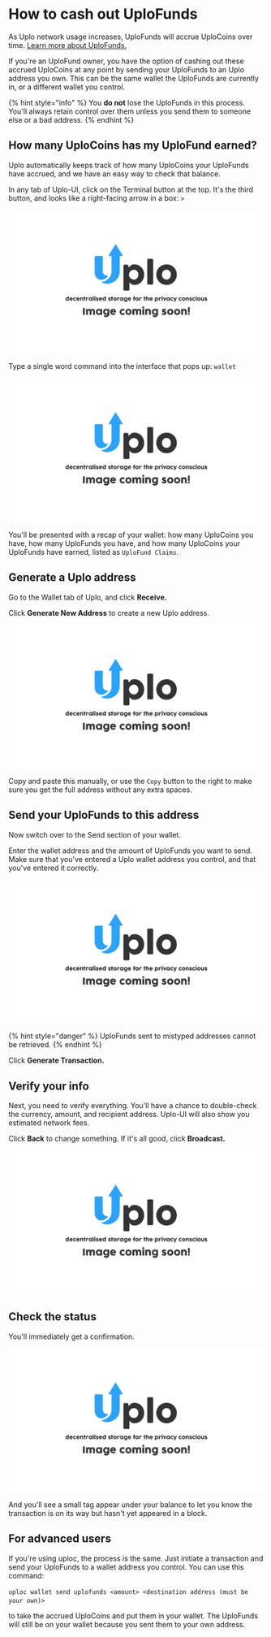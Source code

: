 # How to cash out UploFunds

As Uplo network usage increases, UploFunds will accrue UploCoins over time. [Learn more about UploFunds.](what-are-uplofunds.md)

If you're an UploFund owner, you have the option of cashing out these accrued UploCoins at any point by sending your UploFunds to an Uplo address you own. This can be the same wallet the UploFunds are currently in, or a different wallet you control.

{% hint style="info" %}
You **do not** lose the UploFunds in this process. You'll always retain control over them unless you send them to someone else or a bad address.
{% endhint %}

## How many UploCoins has my UploFund earned?

Uplo automatically keeps track of how many UploCoins your UploFunds have accrued, and we have an easy way to check that balance.

In any tab of Uplo-UI, click on the Terminal button at the top. It's the third button, and looks like a right-facing arrow in a box: `>`

![](../.gitbook/assets/coming-soon-01.png)

Type a single word command into the interface that pops up: `wallet`

![](../.gitbook/assets/coming-soon-01.png)

You'll be presented with a recap of your wallet: how many UploCoins you have, how many UploFunds you have, and how many UploCoins your UploFunds have earned, listed as `UploFund Claims`.

## Generate a Uplo address

Go to the Wallet tab of Uplo, and click **Receive.**

Click **Generate New Address** to create a new Uplo address.

![](../.gitbook/assets/coming-soon-01.png)

Copy and paste this manually, or use the `Copy` button to the right to make sure you get the full address without any extra spaces.

## Send your UploFunds to this address

Now switch over to the Send section of your wallet.

Enter the wallet address and the amount of UploFunds you want to send. Make sure that you've entered a Uplo wallet address you control, and that you've entered it correctly.

![](../.gitbook/assets/coming-soon-01.png)

{% hint style="danger" %}
UploFunds sent to mistyped addresses cannot be retrieved.
{% endhint %}

Click **Generate Transaction.**

## Verify your info

Next, you need to verify everything. You'll have a chance to double-check the currency, amount, and recipient address. Uplo-UI will also show you estimated network fees.

Click **Back** to change something. If it's all good, click **Broadcast.**

![](../.gitbook/assets/coming-soon-01.png)

## Check the status

You'll immediately get a confirmation.

![](../.gitbook/assets/coming-soon-01.png)

And you'll see a small tag appear under your balance to let you know the transaction is on its way but hasn't yet appeared in a block.

## For advanced users

If you're using uploc, the process is the same. Just initiate a transaction and send your UploFunds to a wallet address you control. You can use this command:

`uploc wallet send uplofunds <amount> <destination address (must be your own)>`

to take the accrued UploCoins and put them in your wallet. The UploFunds will still be on your wallet because you sent them to your own address.

